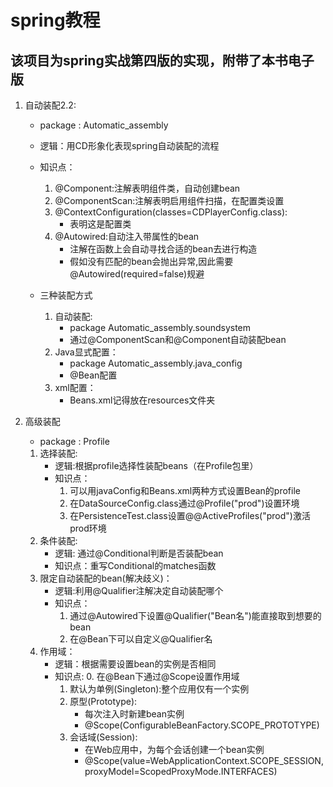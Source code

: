 # spring教程

## 该项目为spring实战第四版的实现，附带了本书电子版


1. 自动装配2.2:
	* package : Automatic_assembly
	* 逻辑：用CD形象化表现spring自动装配的流程
	* 知识点：
		1. @Component:注解表明组件类，自动创建bean
		2. @ComponentScan:注解表明启用组件扫描，在配置类设置
		3. @ContextConfiguration(classes=CDPlayerConfig.class):
			* 表明这是配置类
		4. @Autowired:自动注入带属性的bean
			* 注解在函数上会自动寻找合适的bean去进行构造
			* 假如没有匹配的bean会抛出异常,因此需要@Autowired(required=false)规避
		
	* 三种装配方式
		1. 自动装配:
			* package Automatic_assembly.soundsystem
			* 通过@ComponentScan和@Component自动装配bean
		2. Java显式配置：
			* package Automatic_assembly.java_config
			* @Bean配置
		3. xml配置：
			* Beans.xml记得放在resources文件夹

2. 高级装配
	* package : Profile
	1. 选择装配:
		* 逻辑:根据profile选择性装配beans（在Profile包里）
		* 知识点：
			1. 可以用javaConfig和Beans.xml两种方式设置Bean的profile
			2. 在DataSourceConfig.class通过@Profile("prod")设置环境
			3. 在PersistenceTest.class设置@@ActiveProfiles("prod")激活prod环境
	2. 条件装配:
		* 逻辑: 通过@Conditional判断是否装配bean
		* 知识点：重写Conditional的matches函数
	3. 限定自动装配的bean(解决歧义)：
		* 逻辑:利用@Qualifier注解决定自动装配哪个
		* 知识点：
			1. 通过@Autowired下设置@Qualifier("Bean名")能直接取到想要的bean
			2. 在@Bean下可以自定义@Qualifier名
	4. 作用域：
		* 逻辑：根据需要设置bean的实例是否相同
		* 知识点:
			0. 在@Bean下通过@Scope设置作用域
			1. 默认为单例(Singleton):整个应用仅有一个实例
			2. 原型(Prototype):
				* 每次注入时新建bean实例
				* @Scope(ConfigurableBeanFactory.SCOPE_PROTOTYPE)
			3. 会话域(Session):
				* 在Web应用中，为每个会话创建一个bean实例
				* @Scope(value=WebApplicationContext.SCOPE_SESSION,
						proxyModel=ScopedProxyMode.INTERFACES)